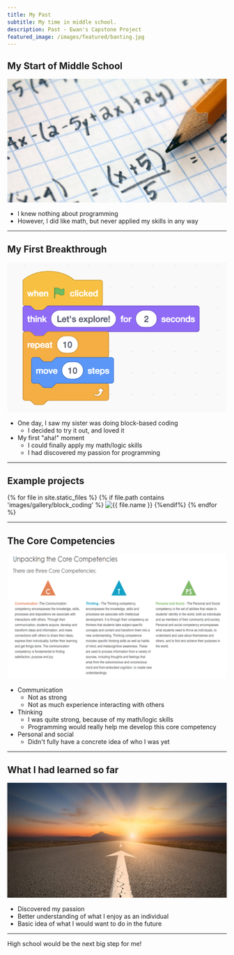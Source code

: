 ```yaml
---
title: My Past
subtitle: My time in middle school.
description: Past - Ewan's Capstone Project
featured_image: /images/featured/banting.jpg
---
```


## My Start of Middle School

<img src="/images/pages/math.jpg" alt="Math" class="page_image">

* I knew nothing about programming
* However, I did like math, but never applied my skills in any way

---

## My First Breakthrough

<img src="/images/pages/scratch.png" alt="Scratch" class="page_image">

* One day, I saw my sister was doing block-based coding
  * I decided to try it out, and loved it
* My first "aha!" moment
  * I could finally apply my math/logic skills
  * I had discovered my passion for programming

---

## Example projects

<div class="gallery" data-columns="3">
  {% for file in site.static_files %}
  {% if file.path contains 'images/gallery/block_coding' %}
  <img src="{{ file.path }}" alt="{{ file.name }}">
  {%endif%}
  {% endfor %}
</div>

---

## The Core Competencies

<img src="/images/pages/core_competencies.png" alt="Core Competencies" class="page_image">

* Communication
  * Not as strong
  * Not as much experience interacting with others
* Thinking
  * I was quite strong, because of my math/logic skills
  * Programming would really help me develop this core competency
* Personal and social
  * Didn't fully have a concrete idea of who I was yet

---

## What I had learned so far

<img src="/images/pages/future_road.jpg" alt="Future Road" class="page_image">

* Discovered my passion
* Better understanding of what I enjoy as an individual
* Basic idea of what I would want to do in the future

---

High school would be the next big step for me!
